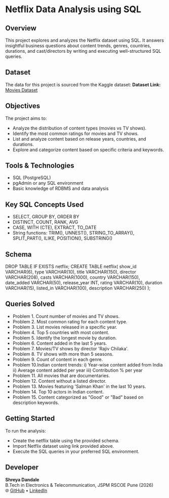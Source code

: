 #  Netflix Data Analysis using SQL

## Overview
This project explores and analyzes the Netflix dataset using SQL. It answers insightful business questions about content trends, genres, countries, durations, and cast/directors by writing and executing well-structured SQL queries.

## Dataset
The data for this project is sourced from the Kaggle dataset:
**Dataset Link:** [Movies Dataset](https://www.kaggle.com/datasets/shivamb/netflix-shows?resource=download)

## Objectives
The project aims to:
- Analyze the distribution of content types (movies vs TV shows).
- Identify the most common ratings for movies and TV shows.
- List and analyze content based on release years, countries, and durations.
- Explore and categorize content based on specific criteria and keywords.

## Tools & Technologies
- SQL (PostgreSQL)
- pgAdmin or any SQL environment
- Basic knowledge of RDBMS and data analysis

##  Key SQL Concepts Used
- SELECT, GROUP BY, ORDER BY
- DISTINCT, COUNT, RANK, AVG
- CASE, WITH (CTE), EXTRACT, TO_DATE
- String functions: TRIM(), UNNEST(), STRING_TO_ARRAY(), SPLIT_PART(), ILIKE, POSITION(), SUBSTRING()

## Schema
DROP TABLE IF EXISTS netflix;
CREATE TABLE netflix(
  show_id VARCHAR(6),
  type VARCHAR(10),
  title VARCHAR(150),
  director VARCHAR(208),
  casts VARCHAR(1000),
  country VARCHAR(150),
  date_added VARCHAR(50),
  release_year INT,
  rating VARCHAR(10),
  duration VARCHAR(15),
  listed_in VARCHAR(100),
  description VARCHAR(250)
);

## Queries Solved
- Problem 1. Count number of movies and TV shows.
- Problem 2. Most common rating for each content type.
- Problem 3. List movies released in a specific year.
- Problem 4. Top 5 countries with most content.
- Problem 5. Identify the longest movie by duration.
- Problem 6. Content added in the last 5 years.
- Problem 7. Movies/TV shows by director 'Rajiv Chilaka'.
- Problem 8. TV shows with more than 5 seasons.
- Problem 9. Count of content in each genre.
- Problem 10.Indian content trends:
          i) Year-wise content added from India
          ii) Average content added per year
          iii) Contribution % per year
- Problem 11. All movies that are documentaries.
- Problem 12. Content without a listed director.
- Problem 13. Movies featuring 'Salman Khan' in the last 10 years.
- Problem 14. Top 10 actors in Indian content.
- Problem 15. Content categorized as "Good" or "Bad" based on description keywords.

## Getting Started
To run the analysis:
- Create the netflix table using the provided schema.
- Import Netflix dataset using link provided above.
- Execute the SQL queries in your preferred SQL environment.

##  Developer
**Shreya Dandale**  
B.Tech in Electronics & Telecommunication, JSPM RSCOE Pune (2026)   
🌐 [GitHub](https://github.com/shreya2794) • [LinkedIn](www.linkedin.com/in/shreya-dandale) 

